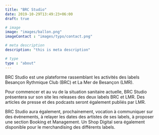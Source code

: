 ```yaml
---
title: "BRC Studio"
date: 2019-10-29T13:49:23+06:00
draft: true

# image
image: "images/ballon.png"
imageContact : "images/typo/contact.png"

# meta description
description: "this is meta description"

# type
type : "about"
---
```

BRC Studio est une plateforme rassemblant les activités des labels Besançon Rythmique Club (BRC) et La Mer de Besançon (LMR). 

Pour commencer et au vu de la situation sanitaire actuelle, BRC Studio présentera sur son site les releases des deux labels BRC et LMR. Des articles de presse et des podcasts seront également publiés par LMR. 

BRC Studio aura également, prochainement, vocation à communiquer sur des événements, à relayer les dates des artistes de ses labels, à proposer une section Booking et Management. Un Shop Digital sera également disponible pour le merchandising des différents labels.

